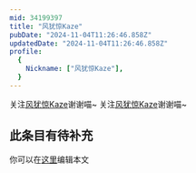 ```yaml
---
mid: 34199397
title: "风犹惊Kaze"
pubDate: "2024-11-04T11:26:46.858Z"
updatedDate: "2024-11-04T11:26:46.858Z"
profile:
  {
    Nickname: ["风犹惊Kaze"],
  }
---
```


关注[风犹惊Kaze](https://space.bilibili.com/34199397)谢谢喵~ 关注[风犹惊Kaze](https://space.bilibili.com/34199397)谢谢喵~

## 此条目有待补充
你可以在[这里](https://github.com/Yuhanawa/VTuber.ICU-Content/edit/master/v/风犹惊Kaze/index.md)编辑本文
